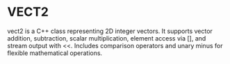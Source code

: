 # VECT2
vect2 is a C++ class representing 2D integer vectors. It supports vector addition, subtraction, scalar multiplication, element access via [], and stream output with &lt;&lt;. Includes comparison operators and unary minus for flexible mathematical operations.
